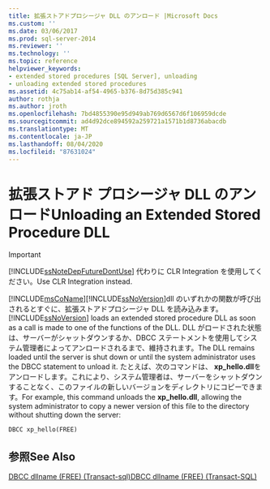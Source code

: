 ```yaml
---
title: 拡張ストアドプロシージャ DLL のアンロード |Microsoft Docs
ms.custom: ''
ms.date: 03/06/2017
ms.prod: sql-server-2014
ms.reviewer: ''
ms.technology: ''
ms.topic: reference
helpviewer_keywords:
- extended stored procedures [SQL Server], unloading
- unloading extended stored procedures
ms.assetid: 4c75ab14-af54-4965-b376-8d75d385c941
author: rothja
ms.author: jroth
ms.openlocfilehash: 7bd4855390e95d949ab769d6567d6f106959dcde
ms.sourcegitcommit: ad4d92dce894592a259721a1571b1d8736abacdb
ms.translationtype: MT
ms.contentlocale: ja-JP
ms.lasthandoff: 08/04/2020
ms.locfileid: "87631024"
---
```

# <a name="unloading-an-extended-stored-procedure-dll"></a><span data-ttu-id="2395e-102">拡張ストアド プロシージャ DLL のアンロード</span><span class="sxs-lookup"><span data-stu-id="2395e-102">Unloading an Extended Stored Procedure DLL</span></span>
    
> [!IMPORTANT]  
>  [!INCLUDE[ssNoteDepFutureDontUse](../../includes/ssnotedepfuturedontuse-md.md)] <span data-ttu-id="2395e-103">代わりに CLR Integration を使用してください。</span><span class="sxs-lookup"><span data-stu-id="2395e-103">Use CLR Integration instead.</span></span>  
  
 [!INCLUDE[msCoName](../../includes/msconame-md.md)]<span data-ttu-id="2395e-104">[!INCLUDE[ssNoVersion](../../includes/ssnoversion-md.md)]dll のいずれかの関数が呼び出されるとすぐに、拡張ストアドプロシージャ DLL を読み込みます。</span><span class="sxs-lookup"><span data-stu-id="2395e-104">[!INCLUDE[ssNoVersion](../../includes/ssnoversion-md.md)] loads an extended stored procedure DLL as soon as a call is made to one of the functions of the DLL.</span></span> <span data-ttu-id="2395e-105">DLL がロードされた状態は、サーバーがシャットダウンするか、DBCC ステートメントを使用してシステム管理者によってアンロードされるまで、維持されます。</span><span class="sxs-lookup"><span data-stu-id="2395e-105">The DLL remains loaded until the server is shut down or until the system administrator uses the DBCC statement to unload it.</span></span> <span data-ttu-id="2395e-106">たとえば、次のコマンドは、 **xp_hello.dll**をアンロードします。これにより、システム管理者は、サーバーをシャットダウンすることなく、このファイルの新しいバージョンをディレクトリにコピーできます。</span><span class="sxs-lookup"><span data-stu-id="2395e-106">For example, this command unloads the **xp_hello.dll**, allowing the system administrator to copy a newer version of this file to the directory without shutting down the server:</span></span>  
  
```  
DBCC xp_hello(FREE)  
```  
  
## <a name="see-also"></a><span data-ttu-id="2395e-107">参照</span><span class="sxs-lookup"><span data-stu-id="2395e-107">See Also</span></span>  
 [<span data-ttu-id="2395e-108">DBCC dllname &#40;FREE&#41; &#40;Transact-sql&#41;</span><span class="sxs-lookup"><span data-stu-id="2395e-108">DBCC dllname &#40;FREE&#41; &#40;Transact-SQL&#41;</span></span>](/sql/t-sql/database-console-commands/dbcc-dllname-free-transact-sql)  
  
  
